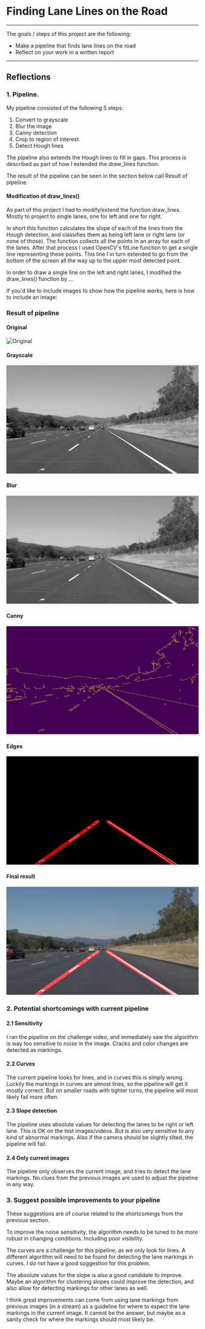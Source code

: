 # **Finding Lane Lines on the Road**
---

The goals / steps of this project are the following:
* Make a pipeline that finds lane lines on the road
* Reflect on your work in a written report

---

## Reflections

### 1. Pipeline.

My pipeline consisted of the following 5 steps:
1. Convert to grayscale
2. Blur the image
3. Canny detection
4. Crop to region of interest
5. Detect Hough lines

The pipeline also extends the Hough lines to fill in gaps. This process is described as part of how I extended the draw_lines function.

The result of the pipeline can be seen in the section below call Result of pipeline.

#### Modification of draw_lines()
As part of this project I had to modify/extend the function draw_lines. Mostly to project to single lanes, one for left and one for right.

In short this function calculates the slope of each of the lines from the Hough detection, and classifies them as being left lane or right lane (or none of those). The function collects all the points in an array for each of the lanes.
After that process I used OpenCV's fitLine function to get a single line representing these points. This line I in turn extended to go from the bottom of the screen all the way up to the upper most detected point.

In order to draw a single line on the left and right lanes, I modified the draw_lines() function by ...

If you'd like to include images to show how the pipeline works, here is how to include an image:

### Result of pipeline
#### Original
![Original][image1]

#### Grayscale
![Grayscale][image2]

#### Blur
![Blur][image3]

#### Canny
![Canny][image4]

#### Edges
![Edges][image5]

#### Final result
![Result][image6]

[image1]: ./test_images/solidWhiteRight.jpg "Original"
[image2]: ./test_images/processed-solidWhiteRight-gray.jpg "Grayscale"
[image3]: ./test_images/processed-solidWhiteRight-blur.jpg "Blur"
[image4]: ./test_images/processed-solidWhiteRight-edges.jpg "Canny"
[image5]: ./test_images/processed-solidWhiteRight-overlayed_lines.jpg "Edges"
[image6]: ./test_images/processed-solidWhiteRight.jpg "Result"

### 2. Potential shortcomings with current pipeline
#### 2.1 Sensitivity
I ran the pipeline on the challenge video, and immediately saw the algorithm is way too sensitive to noise in the image. Cracks and color changes are detected as markings.

#### 2.2 Curves
The current pipeline looks for lines, and in curves this is simply wrong. Luckily the markings in curves are almost lines, so the pipeline will get it mostly correct. But on smaller roads with tighter turns, the pipeline will most likely fail more often.

#### 2.3 Slope detection
The pipeline uses absolute values for detecting the lanes to be right or left lane. This is OK on the test images/videos. But is also very sensitive to any kind of abnormal markings. Also if the camera should be slightly tilted, the pipeline will fail.

#### 2.4 Only current images
The pipeline only observes the current image, and tries to detect the lane markings. No clues from the previous images are used to adjust the pipeline in any way.

### 3. Suggest possible improvements to your pipeline
These suggestions are of course related to the shortcomings from the previous section.

To improve the noise sensitivity, the algorithm needs to be tuned to be more robust in changing conditions. Including poor visibility.

The curves are a challenge for this pipeline, as we only look for lines. A different algorithm will need to be found for detecting the lane markings in curves. I do not have a good suggestion for this problem.

The absolute values for the slope is also a good candidate to improve. Maybe an algorithm for clustering slopes could improve the detection, and also allow for detecting markings for other lanes as well.

I think great improvements can come from using lane markings from previous images (in a stream) as a guideline for where to expect the lane markings in the current image. It cannot be the answer, but maybe as a sanity check for where the markings should most likely be.
